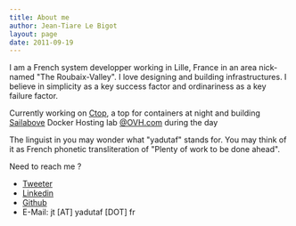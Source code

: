 ```yaml
---
title: About me
author: Jean-Tiare Le Bigot
layout: page
date: 2011-09-19
---
```


I am a French system developper working in Lille, France in an area nick-named "The Roubaix-Valley". I love designing and building infrastructures. I believe in simplicity as a key success factor and ordinariness as a key failure factor.

Currently working on [Ctop][1], a top for containers at night and building [Sailabove][2] Docker Hosting lab [@OVH.com][3] during the day

The linguist in you may wonder what "yadutaf" stands for. You may think of it as French phonetic transliteration of "Plenty of work to be done ahead".

Need to reach me ?

  * [Tweeter][4]
  * [Linkedin][5]
  * [Github][6]
  * E-Mail: jt [AT] yadutaf [DOT] fr

 [1]: https://github.com/yadutaf/ctop
 [2]: https://sailabove.com
 [3]: https://ovh.com
 [4]: https://twitter.com/oyadutaf
 [5]: http://fr.linkedin.com/in/yadutaf
 [6]: http://github.com/yadutaf
